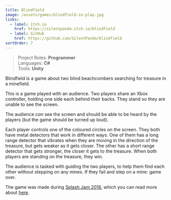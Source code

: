 ```yaml
---
title: Blindfield
image: /assets/games/blindfield-in-play.jpg
links:
  - label: itch.io
    href: https://silentpanda.itch.io/blindfield
  - label: GitHub
    href: https://github.com/SilentPanda/blindfield
sortOrder: 7
---
```


> Project Roles: **Programmer**\
> Languages: **C#**\
> Tools: **Unity**

Blindfield is a game about two blind beachcombers searching for treasure in a
minefield.

This is a game played with an audience. Two players share an Xbox controller,
holding one side each behind their backs. They stand so they are unable to see
the screen.

The audience _can_ see the screen and should be able to be heard by the players
(but the game should be turned up loud).

Each player controls one of the coloured circles on the screen. They both have
metal detectors that work in different ways. One of them has a long range
detector that vibrates when they are moving in the direction of the treasure,
but gets weaker as it gets closer. The other has a short range detector that
gets stronger, the closer it gets to the treasure. When both players are
standing on the treasure, they win.

The audience is tasked with guiding the two players, to help them find each
other without stepping on any mines. If they fail and step on a mine: game over.

The game was made during [Splash Jam 2016](http://www.splash-jam.com/), which
you can read more about [here](/blog/splash-jam-2016).
